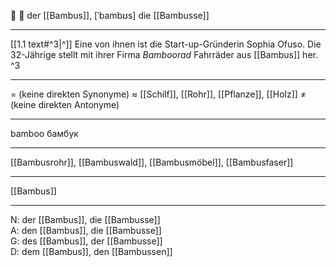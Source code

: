 🎋 🔵 der [[Bambus]], [ˈbambʊs]
die [[Bambusse]]

---
[[1.1 text#^3|^]] Eine von ihnen ist die Start-up-Gründerin Sophia Ofuso.  Die 32-Jährige stellt mit ihrer Firma *Bamboorad* Fahrräder aus [[Bambus]] her. ^3
 


---
= (keine direkten Synonyme)
≈ [[Schilf]], [[Rohr]], [[Pflanze]], [[Holz]]
≠ (keine direkten Antonyme)

---
bamboo
бамбук

---
[[Bambusrohr]], [[Bambuswald]], [[Bambusmöbel]], [[Bambusfaser]]

---
[[Bambus]]

---
N: der [[Bambus]], die [[Bambusse]]  
A: den [[Bambus]], die [[Bambusse]]  
G: des [[Bambus]], der [[Bambusse]]  
D: dem [[Bambus]], den [[Bambussen]]
